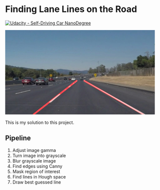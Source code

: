 # **Finding Lane Lines on the Road** 
[![Udacity - Self-Driving Car NanoDegree](https://s3.amazonaws.com/udacity-sdc/github/shield-carnd.svg)](http://www.udacity.com/drive)

<img src="test_images_output/solidWhiteCurve.jpg" width="480" alt="Combined Image" />

This is my solution to this project.

Pipeline
---
1. Adjust image gamma
2. Turn image into grayscale
3. Blur grayscale image
4. Find edges using Canny
5. Mask region of interest
6. Find lines in Hough space
7. Draw best guessed line

